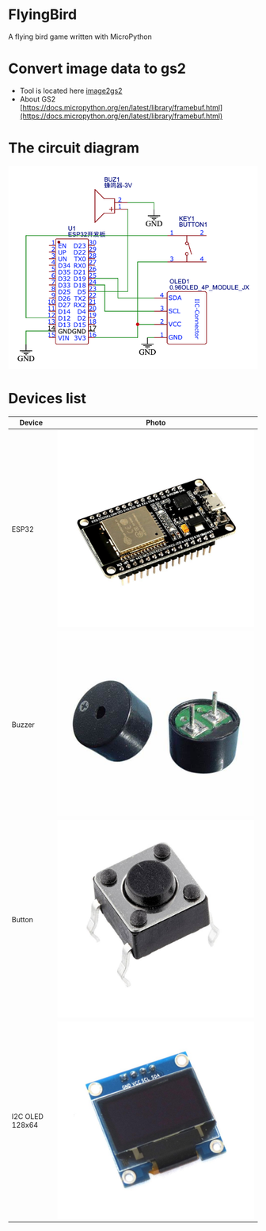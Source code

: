 # FlyingBird
 A flying bird game written with MicroPython

# Convert image data to gs2  

* Tool is located here [image2gs2](tools/image2gs2.py) 
* About GS2 [https://docs.micropython.org/en/latest/library/framebuf.html](https://docs.micropython.org/en/latest/library/framebuf.html) 

# The circuit diagram  

![circuit_diagram](res/circuit_diagram.png)  

# Devices list  

| Device | Photo |
| --- | --- |
| ESP32 | ![ESP32](res/esp32.jpg) |
| Buzzer | ![Buzzer](res/buzzer.jpg) |
| Button | ![PushButton](res/push_button.jpg) |
| I2C OLED 128x64 | ![OLED128x64](res/oled128x64.jpg) |